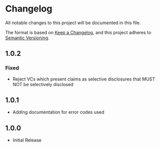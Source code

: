 # Changelog

All notable changes to this project will be documented in this file.

The format is based on [Keep a Changelog](https://keepachangelog.com/en/1.1.0/),
and this project adheres to [Semantic Versioning](https://semver.org/spec/v2.0.0.html).

## 1.0.2

### Fixed

- Reject VCs which present claims as selective disclosures that MUST NOT be selectively disclosed

## 1.0.1

- Adding documentation for error codes used

## 1.0.0

- Initial Release